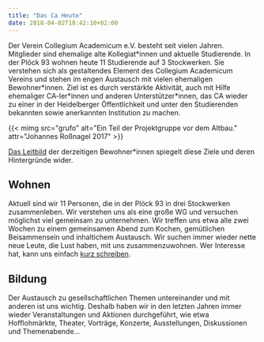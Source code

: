 ```yaml
---
title: "Das Ca Heute"
date: 2018-04-02T18:42:10+02:00
---
```


Der Verein Collegium Academicum e.V. besteht seit vielen Jahren. Mitglieder sind ehemalige alte Kollegiat\*innen und aktuelle Studierende. In der Plöck 93 wohnen heute 11 Studierende auf 3 Stockwerken. Sie verstehen sich als gestaltendes Element des Collegium Academicum Vereins und stehen im engen Austausch mit vielen ehemaligen Bewohner\*innen. Ziel ist es durch verstärkte Aktivität, auch mit Hilfe ehemaliger CA-ler\*innen und anderen Unterstützer*innen, das CA wieder zu einer in der Heidelberger Öffentlichkeit und unter den Studierenden bekannten sowie anerkannten Institution zu machen.

{{< mimg src="grufo" alt="Ein Teil der Projektgruppe vor dem Altbau." attr="Johannes Roßnagel 2017" >}}

[Das Leitbild](/leitbild) der derzeitigen Bewohner\*innen spiegelt diese Ziele und deren Hintergründe wider.

## Wohnen
Aktuell sind wir 11 Personen, die in der Plöck 93 in drei Stockwerken zusammenleben. Wir verstehen uns als eine große WG und versuchen möglichst viel gemeinsam zu unternehmen. Wir treffen uns etwa alle zwei Wochen zu einem gemeinsamen Abend zum Kochen, gemütlichen Beisammensein und inhaltichem Austausch. Wir suchen immer wieder nette neue Leute, die Lust haben, mit uns zusammenzuwohnen. Wer Interesse hat, kann uns einfach [kurz schreiben](mailto:kontakt@collegiumacademicum.de).

## Bildung
Der Austausch zu gesellschaftlichen Themen untereinander und mit anderen ist uns wichtig. Deshalb haben wir in den letzten Jahren immer wieder Veranstaltungen und Aktionen durchgeführt, wie etwa Hofflohmärkte, Theater, Vorträge, Konzerte, Ausstellungen, Diskussionen und Themenabende…
